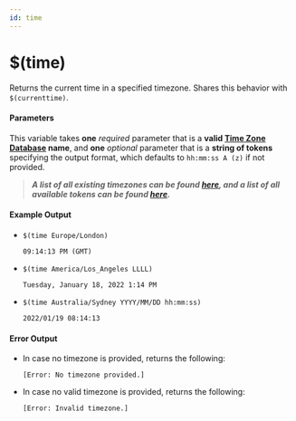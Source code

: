 ```yaml
---
id: time
---
```


# $(time)

Returns the current time in a specified timezone. Shares this behavior with `$(currenttime)`.

#### Parameters

This variable takes **one** *required* parameter that is a **valid [Time Zone Database](https://www.iana.org/time-zones) name**, and **one** *optional* parameter that is a **string of tokens** specifying the output format, which defaults to `hh:mm:ss A (z)` if not provided.

> ***A list of all existing timezones can be found [here](https://en.wikipedia.org/wiki/List_of_tz_database_time_zones#List), and a list of all available tokens can be found [here](https://momentjs.com/docs/#/displaying/format/).***

#### Example Output

* `$(time Europe/London)`

    ```
    09:14:13 PM (GMT)
    ```

* `$(time America/Los_Angeles LLLL)`

    ```
    Tuesday, January 18, 2022 1:14 PM 
    ```

* `$(time Australia/Sydney YYYY/MM/DD hh:mm:ss)`

    ```
    2022/01/19 08:14:13 
    ```

#### Error Output

* In case no timezone is provided, returns the following:

    ```
    [Error: No timezone provided.]
    ```

* In case no valid timezone is provided, returns the following:

    ```
    [Error: Invalid timezone.]
    ```
